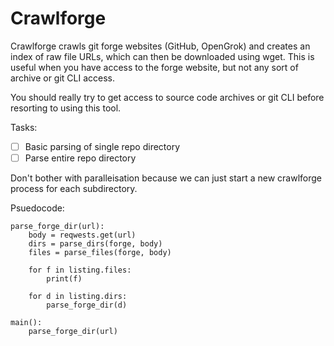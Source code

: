 # Crawlforge
Crawlforge crawls git forge websites (GitHub, OpenGrok) and creates an index of
raw file URLs, which can then be downloaded using wget. This is useful when you
have access to the forge website, but not any sort of archive or git CLI access.

You should really try to get access to source code archives or git CLI before
resorting to using this tool.

Tasks:
- [ ] Basic parsing of single repo directory
- [ ] Parse entire repo directory

Don't bother with paralleisation because we can just start a new crawlforge
process for each subdirectory.

Psuedocode:

    parse_forge_dir(url):
        body = reqwests.get(url)
        dirs = parse_dirs(forge, body)
        files = parse_files(forge, body)

        for f in listing.files:
            print(f)

        for d in listing.dirs:
            parse_forge_dir(d)

    main():
        parse_forge_dir(url)
